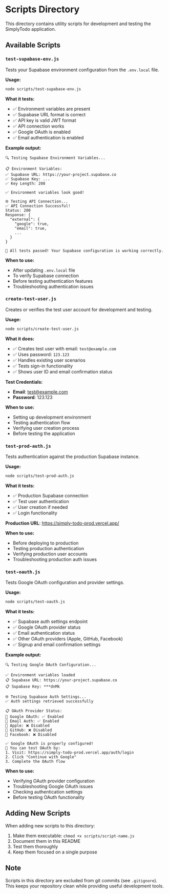 # Scripts Directory

This directory contains utility scripts for development and testing the SimplyTodo application.

## Available Scripts

### `test-supabase-env.js`

Tests your Supabase environment configuration from the `.env.local` file.

**Usage:**
```bash
node scripts/test-supabase-env.js
```

**What it tests:**
- ✅ Environment variables are present
- ✅ Supabase URL format is correct
- ✅ API key is valid JWT format
- ✅ API connection works
- ✅ Google OAuth is enabled
- ✅ Email authentication is enabled

**Example output:**
```
🔍 Testing Supabase Environment Variables...

📋 Environment Variables:
✅ Supabase URL: https://your-project.supabase.co
✅ Supabase Key: ...
✅ Key Length: 208

✅ Environment variables look good!

🌐 Testing API Connection...
✅ API Connection Successful!
Status: 200
Response: {
  "external": {
    "google": true,
    "email": true,
    ...
  }
}

🎉 All tests passed! Your Supabase configuration is working correctly.
```

**When to use:**
- After updating `.env.local` file
- To verify Supabase connection
- Before testing authentication features
- Troubleshooting authentication issues

### `create-test-user.js`

Creates or verifies the test user account for development and testing.

**Usage:**
```bash
node scripts/create-test-user.js
```

**What it does:**
- ✅ Creates test user with email: `test@example.com`
- ✅ Uses password: `123.123`
- ✅ Handles existing user scenarios
- ✅ Tests sign-in functionality
- ✅ Shows user ID and email confirmation status

**Test Credentials:**
- **Email**: test@example.com
- **Password**: 123.123

**When to use:**
- Setting up development environment
- Testing authentication flow
- Verifying user creation process
- Before testing the application

### `test-prod-auth.js`

Tests authentication against the production Supabase instance.

**Usage:**
```bash
node scripts/test-prod-auth.js
```

**What it tests:**
- ✅ Production Supabase connection
- ✅ Test user authentication
- ✅ User creation if needed
- ✅ Login functionality

**Production URL**: https://simply-todo-prod.vercel.app/

**When to use:**
- Before deploying to production
- Testing production authentication
- Verifying production user accounts
- Troubleshooting production auth issues

### `test-oauth.js`

Tests Google OAuth configuration and provider settings.

**Usage:**
```bash
node scripts/test-oauth.js
```

**What it tests:**
- ✅ Supabase auth settings endpoint
- ✅ Google OAuth provider status
- ✅ Email authentication status
- ✅ Other OAuth providers (Apple, GitHub, Facebook)
- ✅ Signup and email confirmation settings

**Example output:**
```
🔍 Testing Google OAuth Configuration...

✅ Environment variables loaded
📋 Supabase URL: https://your-project.supabase.co
📋 Supabase Key: ***dnMk

🌐 Testing Supabase Auth Settings...
✅ Auth settings retrieved successfully

📋 OAuth Provider Status:
🔵 Google OAuth: ✅ Enabled
🔵 Email Auth: ✅ Enabled
🔵 Apple: ❌ Disabled
🔵 GitHub: ❌ Disabled
🔵 Facebook: ❌ Disabled

✅ Google OAuth is properly configured!
🎯 You can test OAuth by:
1. Visit: https://simply-todo-prod.vercel.app/auth/login
2. Click "Continue with Google"
3. Complete the OAuth flow
```

**When to use:**
- Verifying OAuth provider configuration
- Troubleshooting Google OAuth issues
- Checking authentication settings
- Before testing OAuth functionality

## Adding New Scripts

When adding new scripts to this directory:

1. Make them executable: `chmod +x scripts/script-name.js`
2. Document them in this README
3. Test them thoroughly
4. Keep them focused on a single purpose

## Note

Scripts in this directory are excluded from git commits (see `.gitignore`).
This keeps your repository clean while providing useful development tools.
